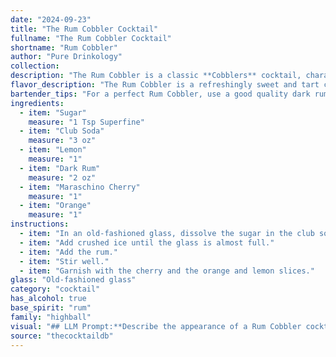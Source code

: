 ```yaml
---
date: "2024-09-23"
title: "The Rum Cobbler Cocktail"
fullname: "The Rum Cobbler Cocktail"
shortname: "Rum Cobbler"
author: "Pure Drinkology"
collection:
description: "The Rum Cobbler is a classic **Cobblers** cocktail, characterized by its refreshing, fruity nature.  Originating in the 19th century, its name likely refers to the cobbled ice used in its preparation.  The sweet, citrusy flavors of the Rum Cobbler are a perfect summer drink. "
flavor_description: "The Rum Cobbler is a refreshingly sweet and tart cocktail.  Dark rum's warm, caramel notes are balanced by the bright acidity of lemon and the subtle sweetness of sugar.  The club soda provides a bubbly, effervescent texture while the maraschino cherry and orange add a touch of playful sweetness and citrusy aroma.  It's a perfect summer drink, both easy to sip and enjoy. "
bartender_tips: "For a perfect Rum Cobbler, use a good quality dark rum, and freshly squeezed lemon juice. Muddle the sugar with the lemon to release its oils and create a fragrant base. Chill the glass beforehand and top with ice and club soda, ensuring a gentle pour to avoid over-carbonation. Garnish with a maraschino cherry and a twist of orange peel, allowing the oils to release their scent. "
ingredients:
  - item: "Sugar"
    measure: "1 Tsp Superfine"
  - item: "Club Soda"
    measure: "3 oz"
  - item: "Lemon"
    measure: "1"
  - item: "Dark Rum"
    measure: "2 oz"
  - item: "Maraschino Cherry"
    measure: "1"
  - item: "Orange"
    measure: "1"
instructions:
  - item: "In an old-fashioned glass, dissolve the sugar in the club soda."
  - item: "Add crushed ice until the glass is almost full."
  - item: "Add the rum."
  - item: "Stir well."
  - item: "Garnish with the cherry and the orange and lemon slices."
glass: "Old-fashioned glass"
category: "cocktail"
has_alcohol: true
base_spirit: "rum"
family: "highball"
visual: "## LLM Prompt:**Describe the appearance of a Rum Cobbler cocktail. Imagine you are looking at a glass filled with this drink on a sunny afternoon. ****Focus on the following elements:*** **Color:** What is the dominant color of the drink? Are there any layers or gradients?* **Clarity:** Is the drink clear, cloudy, or opaque?* **Texture:** Does the drink appear thick, thin, or frothy? * **Garnish:** How is the cherry and orange slice positioned in the glass? What effect does it have on the overall appearance? * **Ice:** Is there ice in the glass? If so, what kind?* **Glassware:** What type of glass is the drink served in? How does the glass shape affect the overall look?* **Overall impression:** What is the overall feeling you get when looking at this drink? Is it refreshing, inviting, elegant, or something else? **Use vivid and descriptive language to capture the visual appeal of the Rum Cobbler.** "
source: "thecocktaildb"
---
```


